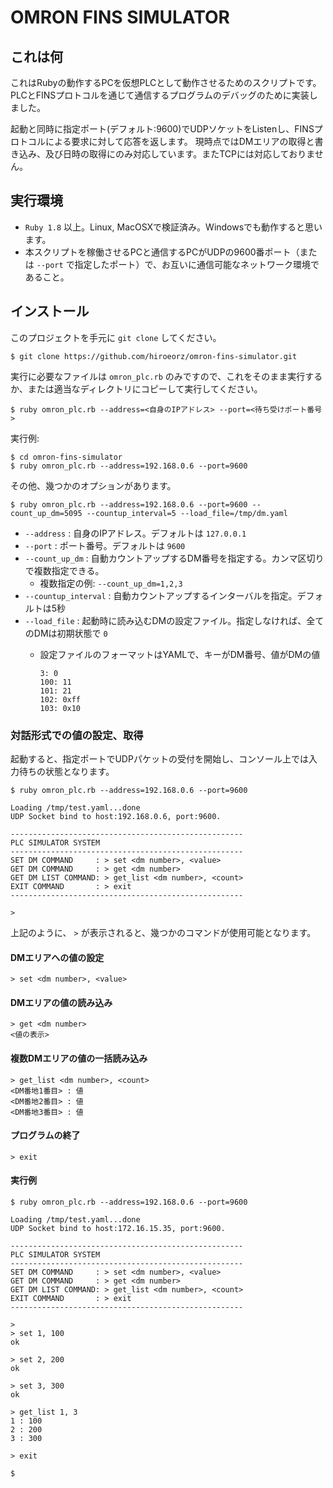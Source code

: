 # OMRON FINS SIMULATOR

## これは何

これはRubyの動作するPCを仮想PLCとして動作させるためのスクリプトです。
PLCとFINSプロトコルを通じて通信するプログラムのデバッグのために実装しました。

起動と同時に指定ポート(デフォルト:9600)でUDPソケットをListenし、FINSプロトコルによる要求に対して応答を返します。
現時点ではDMエリアの取得と書き込み、及び日時の取得にのみ対応しています。またTCPには対応しておりません。

## 実行環境

* `Ruby 1.8` 以上。Linux, MacOSXで検証済み。Windowsでも動作すると思います。
* 本スクリプトを稼働させるPCと通信するPCがUDPの9600番ポート（または `--port` で指定したポート）で、お互いに通信可能なネットワーク環境であること。

## インストール

このプロジェクトを手元に `git clone` してください。

```
$ git clone https://github.com/hiroeorz/omron-fins-simulator.git
```

実行に必要なファイルは `omron_plc.rb` のみですので、これをそのまま実行するか、または適当なディレクトリにコピーして実行してください。

```
$ ruby omron_plc.rb --address=<自身のIPアドレス> --port=<待ち受けポート番号>
```


実行例:

```
$ cd omron-fins-simulator
$ ruby omron_plc.rb --address=192.168.0.6 --port=9600
```

その他、幾つかのオプションがあります。

```
$ ruby omron_plc.rb --address=192.168.0.6 --port=9600 --count_up_dm=5095 --countup_interval=5 --load_file=/tmp/dm.yaml
```

* `--address` : 自身のIPアドレス。デフォルトは `127.0.0.1`
* `--port` : ポート番号。デフォルトは `9600`
* `--count_up_dm` : 自動カウントアップするDM番号を指定する。カンマ区切りで複数指定できる。
    * 複数指定の例: `--count_up_dm=1,2,3`
* `--countup_interval` : 自動カウントアップするインターバルを指定。デフォルトは5秒
* `--load_file` : 起動時に読み込むDMの設定ファイル。指定しなければ、全てのDMは初期状態で `0`
    * 設定ファイルのフォーマットはYAMLで、キーがDM番号、値がDMの値

        ``` 
        3: 0
        100: 11
        101: 21
        102: 0xff
        103: 0x10
        ``` 

### 対話形式での値の設定、取得

起動すると、指定ポートでUDPパケットの受付を開始し、コンソール上では入力待ちの状態となります。

```
$ ruby omron_plc.rb --address=192.168.0.6 --port=9600

Loading /tmp/test.yaml...done
UDP Socket bind to host:192.168.0.6, port:9600.

----------------------------------------------------
PLC SIMULATOR SYSTEM
----------------------------------------------------
SET DM COMMAND     : > set <dm number>, <value>
GET DM COMMAND     : > get <dm number>
GET DM LIST COMMAND: > get_list <dm number>, <count>
EXIT COMMAND       : > exit
----------------------------------------------------

> 
```

上記のように、 `>` が表示されると、幾つかのコマンドが使用可能となります。

#### DMエリアへの値の設定

```
> set <dm number>, <value>
```

#### DMエリアの値の読み込み

```
> get <dm number>
<値の表示>
```

#### 複数DMエリアの値の一括読み込み

```
> get_list <dm number>, <count>
<DM番地1番目> : 値
<DM番地2番目> : 値
<DM番地3番目> : 値
```

#### プログラムの終了

```
> exit
```

#### 実行例

```
$ ruby omron_plc.rb --address=192.168.0.6 --port=9600

Loading /tmp/test.yaml...done
UDP Socket bind to host:172.16.15.35, port:9600.

----------------------------------------------------
PLC SIMULATOR SYSTEM
----------------------------------------------------
SET DM COMMAND     : > set <dm number>, <value>
GET DM COMMAND     : > get <dm number>
GET DM LIST COMMAND: > get_list <dm number>, <count>
EXIT COMMAND       : > exit
----------------------------------------------------

> 
> set 1, 100
ok

> set 2, 200
ok

> set 3, 300
ok

> get_list 1, 3
1 : 100
2 : 200
3 : 300

> exit

$
```
